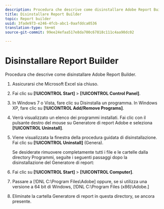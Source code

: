 ```yaml
---
description: Procedura che descrive come disinstallare Adobe Report Builder.
title: Disinstallare Report Builder
topic: Report builder
uuid: 3fade973-e246-4fcb-abc1-0aafddca0536
translation-type: tm+mt
source-git-commit: 99ee24efaa517e8da700c67818c111c4aa90dc02

---
```



# Disinstallare Report Builder

Procedura che descrive come disinstallare Adobe Report Builder.

1. Assicurarsi che Microsoft Excel sia chiuso.
1. Fai clic su **[!UICONTROL Start]** &gt; **[!UICONTROL Control Panel]**.
1. In Windows 7 o Vista, fare clic su Disinstalla un programma. In Windows XP, fare clic su **[!UICONTROL Add/Remove Programs]**.
1. Verrà visualizzato un elenco dei programmi installati. Fai clic con il pulsante destro del mouse su Generatore di report Adobe e seleziona **[!UICONTROL Uninstall]**.
1. Viene visualizzata la finestra della procedura guidata di disinstallazione. Fai clic su **[!UICONTROL Uninstall]** (Genera).

   Se desiderate rimuovere completamente tutti i file e le cartelle dalla directory Programmi, seguite i seguenti passaggi dopo la disinstallazione del Generatore di report:
1. Fai clic su **[!UICONTROL Start]** &gt; **[!UICONTROL Computer]**.
1. Passare a [!DNL C:\Program Files\Adobe\] oppure, se si utilizza una versione a 64 bit di Windows, [!DNL C:\Program Files (x86)\Adobe.]
1. Eliminate la cartella Generatore di report in questa directory, se ancora presente.
